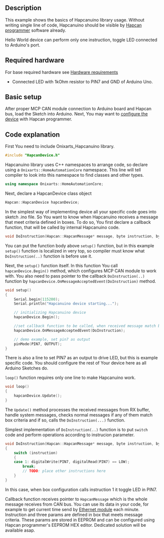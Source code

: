 ## Description
This example shows the basics of Hapcanuino library usage. Without writing single line of code, Hapcanuino should be visible by [Hapcan programmer](http://hapcan.com/software/hap/) software already.

Hello World device can perform only one instruction, toggle LED connected to Arduino's port.

## Required hardware
For base required hardware see [Hardware requirements](https://github.com/Onixarts/Hapcanuino/wiki/Hardware-requirements)

- Connected LED with 1kOhm resistor to PIN7 and GND of Arduino Uno.

## Basic setup
After proper MCP CAN module connection to Arduino board and Hapcan bus, load the Sketch into Arduino.
Next, You may want to [configure the device](../Configuring-device) with Hapcan programmer.


## Code explanation

First You need to include Onixarts_Hapcanuino library.
```C++
#include "HapcanDevice.h"
```
Hapcanuino library uses C++ namespaces to arrange code, so declare using a `Onixarts::HomeAutomationCore` namespace. This line will tell compiler to look into this namespace to find classes and other types.
```C++
using namespace Onixarts::HomeAutomationCore;
```
Next, declare a HapcanDevice class object
```C++
Hapcan::HapcanDevice hapcanDevice;
```
In the simplest way of implementing device all your specific code goes into sketch .ino file. So You want to know when Hapcanuino receives a message that meet criteria defined in boxes. To do so, You first declare a callback function, that will be called by internal Hapcanuino code.
```C++
void DoInstruction(Hapcan::HapcanMessage* message, byte instruction, byte param1, byte param2, byte param3);
```
You can put the function body above `setup()` function, but in this example `setup()` function is localized in very top, so compiler must know what `DoInstruction(..)` function is before use it.

Next, the `setup()` function itself. In this function You call `hapcanDevice.Begin()` method, which configures MCP CAN module to work with. You also need to pass pointer to the callback `DoInstruction(..)` function by `hapcanDevice.OnMessageAcceptedEvent(DoInstruction)` method.
```C++
void setup()
{
	Serial.begin(115200);
	Serial.println("Hapcanuino device starting...");

	// initializing Hapcanuino device
	hapcanDevice.Begin();

	//set callback function to be called, when received message match box criteria
	hapcanDevice.OnMessageAcceptedEvent(DoInstruction);

	// demo example, set pin7 as output
	pinMode(PIN7, OUTPUT);
}
```
There is also a line to set PIN7 as an output to drive LED, but this is example specific code. You should configure the rest of Your device here as all Arduino Sketches do.

`loop()` function requires only one line to make Hapcanuino work.
```C++
void loop()
{
	hapcanDevice.Update();
}
```
The `Update()` method processes the received messages from RX buffer, handle system messages, checks normal messages if any of them match box criteria and if so, calls the `DoInstruction(...)` function.

Simplest implementation of `DoInstruction(..)` function is to put `switch` code and perform operations according to instrucion parameter.
```C++
void DoInstruction(Hapcan::HapcanMessage* message, byte instruction, byte param1, byte param2, byte param3)
{
	switch (instruction)
	{
	case 1: digitalWrite(PIN7, digitalRead(PIN7) == LOW);
		break;
		// TODO: place other instructions here
	}
}
```
In this case, when box configuration calls instruction 1 it toggle LED in PIN7.

Callback function receives pointer to `HapcanMessage` which is the whole message receives from CAN bus. You can use its data in your code, for example to get current time send by [Ethernet module](http://hapcan.com/devices/universal/univ_3/univ_3-102-0-x/index.htm) each minute.
Instruction and three params are defined in box that meets message criteria. These params are stored in EEPROM and can be configured using Hapcan programmer's EEPROM HEX editor. Dedicated solution will be available asap.